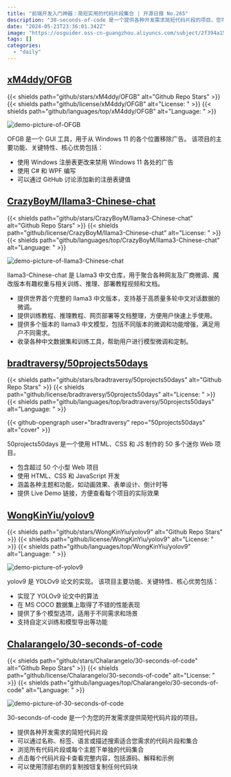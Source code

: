 ```yaml
---
title: "前端开发入门神器：简短实用的代码片段集合 | 开源日报 No.265"
description: "30-seconds-of-code 是一个提供各种开发需求简短代码片段的项目，您可以通过名称、标签、语言或描述搜索适合您需求的代码片段和集合，浏览所有代码片段或每个主题下的代码集合，点击每个代码片段卡查看完整内容，包括源码、解释和示例，方便快捷，是开发者的必备利器。"
date: "2024-05-23T23:36:01.342Z"
image: "https://osguider.oss-cn-guangzhou.aliyuncs.com/subject/2f394a15a9bed4328678cf96ba850512.png"
tags: []
categories:
  - "daily"
---
```


## [xM4ddy/OFGB](https://github.com/xM4ddy/OFGB)

{{< shields path="github/stars/xM4ddy/OFGB" alt="Github Repo Stars" >}} {{< shields path="github/license/xM4ddy/OFGB" alt="License: " >}} {{< shields path="github/languages/top/xM4ddy/OFGB" alt="Language: " >}}

![demo-picture-of-OFGB](https://static.osguider.com/subject/github/xM4ddy/OFGB/da4c3448d4fa37d71f1ed5a0acb3b2d5.png)

OFGB 是一个 GUI 工具，用于从 Windows 11 的各个位置移除广告。
该项目的主要功能、关键特性、核心优势包括：

- 使用 Windows 注册表更改来禁用 Windows 11 各处的广告
- 使用 C# 和 WPF 编写
- 可以通过 GitHub 讨论添加新的注册表键值
  
## [CrazyBoyM/llama3-Chinese-chat](https://github.com/CrazyBoyM/llama3-Chinese-chat)

{{< shields path="github/stars/CrazyBoyM/llama3-Chinese-chat" alt="Github Repo Stars" >}} {{< shields path="github/license/CrazyBoyM/llama3-Chinese-chat" alt="License: " >}} {{< shields path="github/languages/top/CrazyBoyM/llama3-Chinese-chat" alt="Language: " >}}

![demo-picture-of-llama3-Chinese-chat](https://static.osguider.com/subject/github/CrazyBoyM/llama3-Chinese-chat/99389b1ed347d2f327eba422b519c90c.png)

llama3-Chinese-chat 是 Llama3 中文仓库，用于聚合各种网友及厂商微调、魔改版本有趣权重与相关训练、推理、部署教程视频和文档。

- 提供世界首个完整的 llama3 中文版本，支持基于高质量多轮中文对话数据的微调。
- 提供训练教程、推理教程、网页部署等文档整理，方便用户快速上手使用。
- 提供多个版本的 llama3 中文模型，包括不同版本的微调和功能增强，满足用户不同需求。
- 收录各种中文数据集和训练工具，帮助用户进行模型微调和定制。
  
## [bradtraversy/50projects50days](https://github.com/bradtraversy/50projects50days)

{{< shields path="github/stars/bradtraversy/50projects50days" alt="Github Repo Stars" >}} {{< shields path="github/license/bradtraversy/50projects50days" alt="License: " >}} {{< shields path="github/languages/top/bradtraversy/50projects50days" alt="Language: " >}}

{{< github-opengraph user="bradtraversy" repo="50projects50days" alt="cover" >}}

50projects50days 是一个使用 HTML、CSS 和 JS 制作的 50 多个迷你 Web 项目。

- 包含超过 50 个小型 Web 项目
- 使用 HTML、CSS 和 JavaScript 开发
- 涵盖各种主题和功能，如动画效果、表单设计、倒计时等
- 提供 Live Demo 链接，方便查看每个项目的实际效果
  
## [WongKinYiu/yolov9](https://github.com/WongKinYiu/yolov9)

{{< shields path="github/stars/WongKinYiu/yolov9" alt="Github Repo Stars" >}} {{< shields path="github/license/WongKinYiu/yolov9" alt="License: " >}} {{< shields path="github/languages/top/WongKinYiu/yolov9" alt="Language: " >}}

![demo-picture-of-yolov9](https://static.osguider.com/subject/github/WongKinYiu/yolov9/9c55e12fde72e5718e04fcb40a4a1238.png)

yolov9 是 YOLOv9 论文的实现。
该项目主要功能、关键特性、核心优势包括：

- 实现了 YOLOv9 论文中的算法
- 在 MS COCO 数据集上取得了不错的性能表现
- 提供了多个模型选项，适用于不同需求和场景
- 支持自定义训练和模型导出等功能
  
## [Chalarangelo/30-seconds-of-code](https://github.com/Chalarangelo/30-seconds-of-code)

{{< shields path="github/stars/Chalarangelo/30-seconds-of-code" alt="Github Repo Stars" >}} {{< shields path="github/license/Chalarangelo/30-seconds-of-code" alt="License: " >}} {{< shields path="github/languages/top/Chalarangelo/30-seconds-of-code" alt="Language: " >}}

![demo-picture-of-30-seconds-of-code](https://picgo-daily.oss-cn-guangzhou.aliyuncs.com/picgo-daily/2023/d39cb3310eed5ae22ba89c523e5e2953.png)

30-seconds-of-code 是一个为您的开发需求提供简短代码片段的项目。

- 提供各种开发需求的简短代码片段
- 可以通过名称、标签、语言或描述搜索适合您需求的代码片段和集合
- 浏览所有代码片段或每个主题下单独的代码集合
- 点击每个代码片段卡查看完整内容，包括源码、解释和示例
- 可以使用顶部右侧的复制按钮复制任何代码块
  
